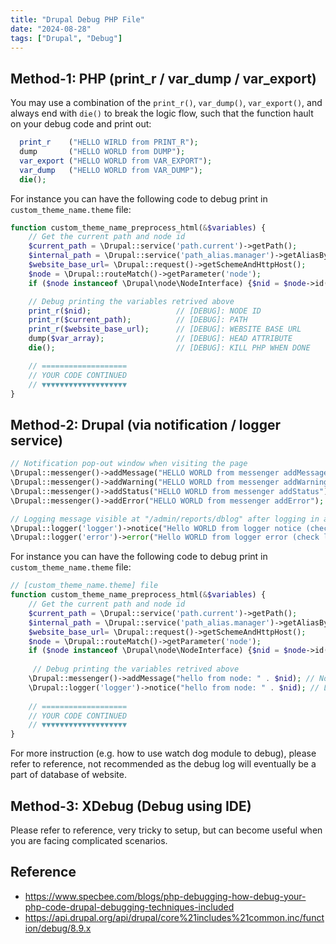 ```yaml
---
title: "Drupal Debug PHP File"
date: "2024-08-28"
tags: ["Drupal", "Debug"]
---
```



## Method-1: PHP (print_r / var_dump / var_export)
You may use a combination of the `print_r()`, `var_dump()`, `var_export()`, and always end with `die()` to break the logic flow, such that the function hault on your debug code and print out:
``` php
  print_r    ("HELLO WIRLD from PRINT_R");
  dump       ("HELLO WORLD from DUMP");
  var_export ("HELLO WORLD from VAR_EXPORT");
  var_dump   ("HELLO WORLD from VAR_DUMP");
  die();
```

For instance you can have the following code to debug print in `custom_theme_name.theme` file:
```php
function custom_theme_name_preprocess_html(&$variables) {
    // Get the current path and node id
    $current_path = \Drupal::service('path.current')->getPath();
    $internal_path = \Drupal::service('path_alias.manager')->getAliasByPath($current_path);
    $website_base_url= \Drupal::request()->getSchemeAndHttpHost();
    $node = \Drupal::routeMatch()->getParameter('node');
    if ($node instanceof \Drupal\node\NodeInterface) {$nid = $node->id();}

    // Debug printing the variables retrived above
    print_r($nid);                   // [DEBUG]: NODE ID
    print_r($current_path);          // [DEBUG]: PATH
    print_r($website_base_url);      // [DEBUG]: WEBSITE BASE URL
    dump($var_array);                // [DEBUG]: HEAD ATTRIBUTE
    die();                           // [DEBUG]: KILL PHP WHEN DONE

    // ===================
    // YOUR CODE CONTINUED
    // ▼▼▼▼▼▼▼▼▼▼▼▼▼▼▼▼▼▼▼
}
```

## Method-2: Drupal (via notification / logger service)

```php
// Notification pop-out window when visiting the page
\Drupal::messenger()->addMessage("HELLO WORLD from messenger addMessage");
\Drupal::messenger()->addWarning("HELLO WORLD from messenger addWarning");
\Drupal::messenger()->addStatus("HELLO WORLD from messenger addStatus");
\Drupal::messenger()->addError("HELLO WORLD from messenger addError");
```

```php
// Logging message visible at "/admin/reports/dblog" after logging in as admin  
\Drupal::logger('logger')->notice("Hello WORLD from logger notice (check log at /admin/reports/dblog) ");
\Drupal::logger('error')->error("Hello WORLD from logger error (check log at /admin/reports/dblog) "); 
```

For instance you can have the following code to debug print in `custom_theme_name.theme` file:

```php
// [custom_theme_name.theme] file 
function custom_theme_name_preprocess_html(&$variables) {
    // Get the current path and node id
    $current_path = \Drupal::service('path.current')->getPath();
    $internal_path = \Drupal::service('path_alias.manager')->getAliasByPath($current_path);
    $website_base_url= \Drupal::request()->getSchemeAndHttpHost();
    $node = \Drupal::routeMatch()->getParameter('node');
    if ($node instanceof \Drupal\node\NodeInterface) {$nid = $node->id();}
    
     // Debug printing the variables retrived above
	\Drupal::messenger()->addMessage("hello from node: " . $nid); // Notification  
    \Drupal::logger('logger')->notice("hello from node: " . $nid); // Logging message 
    
    // ===================
    // YOUR CODE CONTINUED
    // ▼▼▼▼▼▼▼▼▼▼▼▼▼▼▼▼▼▼▼
}
```

For more instruction (e.g. how to use watch dog module to debug), please refer to reference, not recommended as the debug log will eventually be a part of database of website.


## Method-3: XDebug (Debug using IDE)

Please refer to reference, very tricky to setup, but can become useful when you are facing complicated scenarios.



## Reference
- https://www.specbee.com/blogs/php-debugging-how-debug-your-php-code-drupal-debugging-techniques-included
- https://api.drupal.org/api/drupal/core%21includes%21common.inc/function/debug/8.9.x